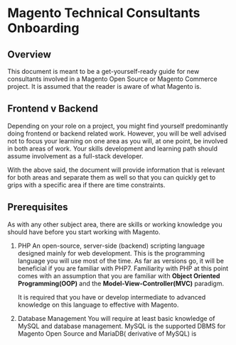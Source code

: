 
# Magento Technical Consultants Onboarding
 
## Overview
 This document is meant to be a get-yourself-ready guide for new consultants involved in a Magento Open Source or Magento Commerce project. It is assumed that the reader is aware of what Magento is.

## Frontend v Backend
Depending on your role on a project, you might find yourself predominantly doing frontend or backend related work. However, you will be well advised not to focus your learning on one area as you will, at one point, be involved in both areas of work. Your skills development and learning path should assume involvement as a full-stack developer. 

With the above said, the document will provide information that is relevant for both areas and separate them as well so that you can quickly get to grips with a specific area if there are time constraints.

## Prerequisites
As with any other subject area, there are skills or working knowledge you should have before you start working with Magento. 

 1. PHP
	 An open-source, server-side (backend) scripting language designed mainly for web development. This is the programming language you will use most of the time. As far as versions go, it will be beneficial if you are familiar with PHP7. Familiarity with PHP at this point comes with an assumption that you are familiar with **Object Oriented Programming(OOP)** and the **Model-View-Controller(MVC)** paradigm. 
	 
	 It is required that you have or develop intermediate to advanced knowledge on this language to effective with Magento. 
	 
  2. Database Management
    You will require at least basic knowledge of MySQL and database management. MySQL is the supported DBMS for Magento Open Source and MariaDB( derivative of MySQL) is 

<!--stackedit_data:
eyJoaXN0b3J5IjpbLTIwMDQzNDM5NzYsLTE2MzY2MDk4MjVdfQ
==
-->